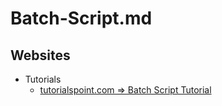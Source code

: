 # Batch-Script.md

## Websites

* Tutorials
  * [tutorialspoint.com => Batch Script Tutorial](https://www.tutorialspoint.com/batch_script/index.htm)
